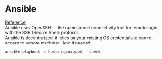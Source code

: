 # Ansible
[Reference](https://docs.ansible.com/ansible/latest/index.html)<br/>
Ansible uses OpenSSH — the open source connectivity tool for remote login with the SSH (Secure Shell) protocol.<br/>
Ansible is decentralized–it relies on your existing OS credentials to control access to remote machines. And if needed<br/>
```
ansible-playbook -i hosts nginx.yaml --check 
```


